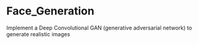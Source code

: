 # Face_Generation
Implement a Deep Convolutional GAN (generative adversarial network) to generate realistic images
